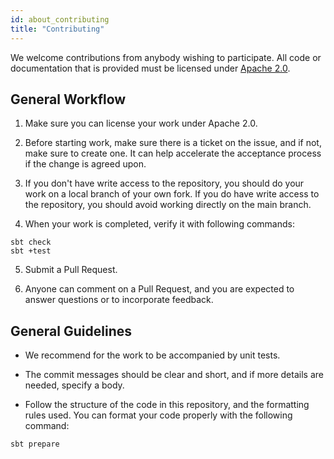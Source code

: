 ```yaml
---
id: about_contributing
title: "Contributing"
---
```


We welcome contributions from anybody wishing to participate. All code or documentation that is provided must be licensed under [Apache 2.0](https://github.com/lambdaworks/zio-elasticsearch/blob/main/LICENSE).

## General Workflow

1. Make sure you can license your work under Apache 2.0.

2. Before starting work, make sure there is a ticket on the issue, and if not, make sure to create one. It can help accelerate the acceptance process if the change is agreed upon.

3. If you don't have write access to the repository, you should do your work on a local branch of your own fork. If you do have write access to the repository, you should avoid working directly on the main branch.
   
4. When your work is completed, verify it with following commands:

```
sbt check
sbt +test
```

5. Submit a Pull Request.

6. Anyone can comment on a Pull Request, and you are expected to answer questions or to incorporate feedback.

## General Guidelines

- We recommend for the work to be accompanied by unit tests.

- The commit messages should be clear and short, and if more details are needed, specify a body.

- Follow the structure of the code in this repository, and the formatting rules used. You can format your code properly with the following command:

```
sbt prepare
```